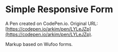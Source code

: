 # Simple Responsive Form

A Pen created on CodePen.io. Original URL: [https://codepen.io/arkim/pen/LYLeJZp](https://codepen.io/arkim/pen/LYLeJZp).

Markup based on Wufoo forms.
